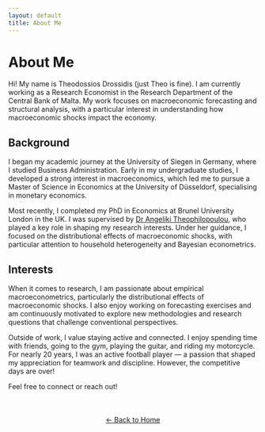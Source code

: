 ```yaml
---
layout: default
title: About Me
---
```


# About Me

Hi! My name is Theodossios Drossidis (just Theo is fine). I am currently working as a Research Economist in the Research Department of the Central Bank of Malta. My work focuses on macroeconomic forecasting and structural analysis, with a particular interest in understanding how macroeconomic shocks impact the economy.

## Background
I began my academic journey at the University of Siegen in Germany, where I studied Business Administration. Early in my undergraduate studies, I developed a strong interest in macroeconomics, which led me to pursue a Master of Science in Economics at the University of Düsseldorf, specialising in monetary economics.

Most recently, I completed my PhD in Economics at Brunel University London in the UK. I was supervised by [Dr Angeliki Theophilopoulou](https://sites.google.com/view/angelikitheophilopoulou/home), who played a key role in shaping my research interests. Under her guidance, I focused on the distributional effects of macroeconomic shocks, with particular attention to household heterogeneity and Bayesian econometrics.

## Interests

When it comes to research, I am passionate about empirical macroeconometrics, particularly the distributional effects of macroeconomic shocks. I also enjoy working on forecasting exercises and am continuously motivated to explore new methodologies and research questions that challenge conventional perspectives.

Outside of work, I value staying active and connected. I enjoy spending time with friends, going to the gym, playing the guitar, and riding my motorcycle. For nearly 20 years, I was an active football player — a passion that shaped my appreciation for teamwork and discipline. However, the competitive days are over!

Feel free to connect or reach out!

<div style="text-align: center; margin-top: 50px;">
  <a href="index.html">← Back to Home</a>
</div>


